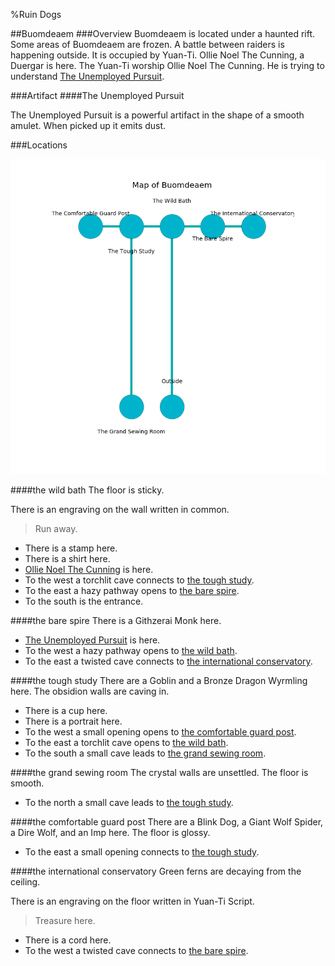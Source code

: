 %Ruin Dogs

##Buomdeaem
###Overview
Buomdeaem is located under a haunted rift. Some areas of Buomdeaem are frozen. A battle between raiders is happening outside. It is occupied by Yuan-Ti. <a name="Ollie-Noel-The-Cunning"></a>Ollie Noel The Cunning, a Duergar is here. The Yuan-Ti worship Ollie Noel The Cunning. He  is trying to understand [The Unemployed Pursuit](#The-Unemployed-Pursuit). 



###Artifact
####<a name="The-Unemployed-Pursuit"></a>The Unemployed Pursuit


The Unemployed Pursuit is a powerful artifact in the shape of a smooth amulet. When picked up it emits dust. 





###Locations


![](../v2/images/Buomdeaem.png)

####<a name="the-wild-bath"></a>the wild bath
The floor is sticky. 

There is an engraving on the wall written in common. 

> Run away.
>


* There is a stamp here.
* There is a shirt here.
* [Ollie Noel The Cunning](#Ollie-Noel-The-Cunning) is here.
* To the west a torchlit cave connects to [the tough study](#the-tough-study).
* To the east a hazy pathway opens to [the bare spire](#the-bare-spire).
* To the south is the entrance.


####<a name="the-bare-spire"></a>the bare spire
There is a Githzerai Monk here. 



* [The Unemployed Pursuit](#The-Unemployed-Pursuit) is here.
* To the west a hazy pathway opens to [the wild bath](#the-wild-bath).
* To the east a twisted cave connects to [the international conservatory](#the-international-conservatory).


####<a name="the-tough-study"></a>the tough study
There are a Goblin and a Bronze Dragon Wyrmling here. The obsidion walls are caving in. 



* There is a cup here.
* There is a portrait here.
* To the west a small opening opens to [the comfortable guard post](#the-comfortable-guard-post).
* To the east a torchlit cave opens to [the wild bath](#the-wild-bath).
* To the south a small cave leads to [the grand sewing room](#the-grand-sewing-room).


####<a name="the-grand-sewing-room"></a>the grand sewing room
The crystal walls are unsettled. The floor is smooth. 



* To the north a small cave leads to [the tough study](#the-tough-study).


####<a name="the-comfortable-guard-post"></a>the comfortable guard post
There are a Blink Dog, a Giant Wolf Spider, a Dire Wolf, and an Imp here. The floor is glossy. 



* To the east a small opening connects to [the tough study](#the-tough-study).


####<a name="the-international-conservatory"></a>the international conservatory
Green ferns are decaying from the ceiling. 

There is an engraving on the floor written in Yuan-Ti Script. 

> Treasure here.
>


* There is a cord here.
* To the west a twisted cave connects to [the bare spire](#the-bare-spire).


